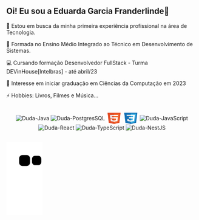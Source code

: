 ## Oi! Eu sou a Eduarda Garcia Franderlinde👋

🔭 Estou em busca da minha primeira experiência profissional na área de Tecnologia.

👯 Formada no Ensino Médio Integrado ao Técnico em Desenvolvimento de Sistemas.

💻 Cursando formação Desenvolvedor FullStack - Turma DEVinHouse[Intelbras] - até abril/23

🌱 Interesse em iniciar graduação em Ciências da Computação em 2023

⚡ Hobbies: Livros, Filmes e Música...




<div style="display: inline_block" align="center"><br>
  <img align="center" alt="Duda-Java" height="30" width="40" src="https://cdn.jsdelivr.net/gh/devicons/devicon/icons/java/java-original.svg">
  <img align="center" alt="Duda-PostgresSQL" height="30" width="40" src="https://cdn.jsdelivr.net/gh/devicons/devicon/icons/postgresql/postgresql-original.svg">
  <img align="center" alt="Duda-HTML" height="30" width="40" src="https://raw.githubusercontent.com/devicons/devicon/master/icons/html5/html5-original.svg">
  <img align="center" alt="Duda-CSS" height="30" width="40" src="https://raw.githubusercontent.com/devicons/devicon/master/icons/css3/css3-original.svg">
  <img align="center" alt="Duda-JavaScript" height="30" width="40" src="https://cdn.jsdelivr.net/gh/devicons/devicon/icons/javascript/javascript-original.svg">
  <img align="center" alt="Duda-React" height="30" width="40" src="https://cdn.jsdelivr.net/gh/devicons/devicon/icons/react/react-original.svg">
  <img align="center" alt="Duda-TypeScript" height="30" width="40" src="https://cdn.jsdelivr.net/gh/devicons/devicon/icons/typescript/typescript-original.svg">
  <img align="center" alt="Duda-NestJS" height="30" width="40" src="https://cdn.jsdelivr.net/gh/devicons/devicon/icons/nestjs/nestjs-plain.svg">
  
</div>

##

 ![Snake animation](https://github.com/DudaFranderlinde/DudaFranderlinde/blob/output/github-contribution-grid-snake.svg)
